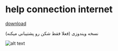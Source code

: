 # help connection internet

<p><a href="https://yoosefap.com" target="_blank" rel="noopener noreferrer">download</a></p>

نسخه ویندوزی (فعلا فقط شکن رو پشتیبانی میکنه)


![alt text](../master/demo.jpg?raw=true)
